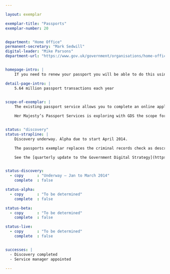 ```yaml
---

layout: exemplar

exemplar-title: "Passports"
exemplar-number: 20


department: "Home Office"
permanent-secretary: "Mark Sedwill"
digital-leader: "Mike Parsons"
department-url: "https://www.gov.uk/government/organisations/home-office"


homepage-intro: |
    If you need to renew your passport you will be able to do this using a simple online service

detail-page-intro: |
    5.64 million passport transactions each year
    

scope-of-exemplar: |
    The existing passport service allows you to complete an online application form to apply for, renew or update a passport. The printed application form is then returned to you to sign, date, add any documents or photographs that are needed, and return for processing.

    Her Majesty’s Passport Services is exploring with GDS the scope for a fully digital passport service.


status: "discovery"
status-strapline: |
    Discovery underway. Alpha due to start April 2014.

    The passports exemplar replaces the criminal records check as described in the Digital Strategy update.

    See the [quarterly update to the Government Digital Strategy](https://www.gov.uk/government/publications/government-digital-strategy-quarterly-progress-report-december-2013/government-digital-strategy-quarterly-progress-report-december-2013), published December 2013


status-discovery:
  - copy      : "Underway — Jan to March 2014"
    complete  : false

status-alpha:
  - copy      : "To be determined"
    complete  : false

status-beta:
  - copy      : "To be determined"
    complete  : false

status-live:
  - copy      : "To be determined"
    complete  : false


successes: |
  - Discovery completed
  - Service manager appointed

---
```




